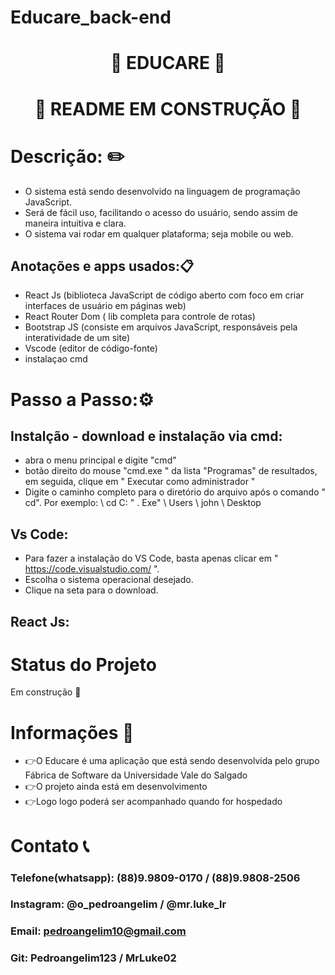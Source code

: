 # Educare_back-end

<h1 align="center"> 🚀 EDUCARE 🚀 </h1>


## <h1 align="center"> 🚧 README EM CONSTRUÇÃO 🚧 </h1>

 


# Descrição: ✏️
- O sistema está sendo desenvolvido na linguagem de programação JavaScript. 
- Será de fácil uso, facilitando o acesso do usuário, sendo assim de maneira intuitiva e clara.
- O sistema vai rodar em qualquer plataforma; seja mobile ou web.




## Anotações e apps usados:📋

- React Js (biblioteca JavaScript de código aberto com foco em criar interfaces de usuário em páginas web)
- React Router Dom ( lib completa para controle de rotas)
- Bootstrap JS (consiste em arquivos JavaScript, responsáveis pela interatividade de um site)
- Vscode (editor de código-fonte)
- instalaçao cmd 

# Passo a Passo:⚙️
## Instalção - download e instalação via cmd:
- abra o menu principal e digite "cmd"
- botão direito do mouse "cmd.exe " da lista "Programas" de resultados, em seguida, clique em " Executar como administrador "
- Digite o caminho completo para o diretório do arquivo após o comando " cd". Por exemplo: \\ cd C: " . Exe" \\ Users \\ john \\ Desktop

## Vs Code:
- Para fazer a instalação do VS Code, basta apenas clicar em " https://code.visualstudio.com/ ".
- Escolha o sistema operacional desejado.
- Clique na seta para o download.

## React Js:






# Status do Projeto 
Em construção 🚧


# Informações 💬

- 👉O Educare é uma aplicação que está sendo desenvolvida pelo grupo Fábrica de Software da Universidade Vale do Salgado
- 👉O projeto ainda está em desenvolvimento
- 👉Logo logo poderá ser acompanhado quando for hospedado




# Contato 📞
### Telefone(whatsapp): (88)9.9809-0170 / (88)9.9808-2506
### Instagram:         @o_pedroangelim  /  @mr.luke_lr
### Email: pedroangelim10@gmail.com 
### Git: Pedroangelim123 / MrLuke02 
